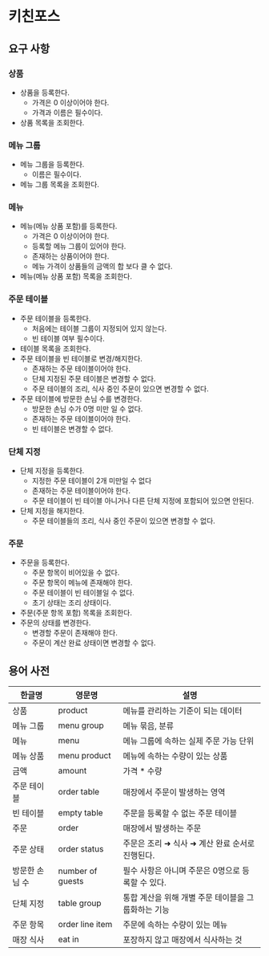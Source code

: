 # 키친포스

## 요구 사항

### 상품

- 상품을 등록한다.
    - 가격은 0 이상이어야 한다.
    - 가격과 이름은 필수이다.
- 상품 목록을 조회한다.

### 메뉴 그룹

- 메뉴 그룹을 등록한다.
    - 이름은 필수이다.
- 메뉴 그룹 목록을 조회한다.

### 메뉴

- 메뉴(메뉴 상품 포함)를 등록한다.
    - 가격은 0 이상이어야 한다.
    - 등록할 메뉴 그룹이 있어야 한다.
    - 존재하는 상품이어야 한다.
    - 메뉴 가격이 상품들의 금액의 합 보다 클 수 없다.
- 메뉴(메뉴 상품 포함) 목록을 조회한다.

### 주문 테이블

- 주문 테이블을 등록한다.
    - 처음에는 테이블 그룹이 지정되어 있지 않는다.
    - 빈 테이블 여부 필수이다.
- 테이블 목록을 조회한다.
- 주문 테이블을 빈 테이블로 변경/해지한다.
    - 존재하는 주문 테이블이어야 한다.
    - 단체 지정된 주문 테이블은 변경할 수 없다.
    - 주문 테이블의 조리, 식사 중인 주문이 있으면 변경할 수 없다.
- 주문 테이블에 방문한 손님 수를 변경한다.
    - 방문한 손님 수가 0명 미만 일 수 없다.
    - 존재하는 주문 테이블이어야 한다.
    - 빈 테이블은 변경할 수 없다.

### 단체 지정

- 단체 지정을 등록한다.
    - 지정한 주문 테이블이 2개 미만일 수 없다
    - 존재하는 주문 테이블이어야 한다.
    - 주문 테이블이 빈 테이블 아니거나 다른 단체 지정에 포함되어 있으면 안된다.
- 단체 지정을 해지한다.
    -  주문 테이블들의 조리, 식사 중인 주문이 있으면 변경할 수 없다.

### 주문

- 주문을 등록한다.
    - 주문 항목이 비어있을 수 없다.
    - 주문 항목이 메뉴에 존재해야 한다.
    - 주문 테이블이 빈 테이블일 수 없다.
    - 초기 상태는 조리 상태이다.
- 주문(주문 항목 포함) 목록을 조회한다.
- 주문의 상태를 변경한다.
    - 변경할 주문이 존재해야 한다.
    - 주문이 계산 완료 상태이면 변경할 수 없다.


## 용어 사전

| 한글명 | 영문명 | 설명 |
| --- | --- | --- |
| 상품 | product | 메뉴를 관리하는 기준이 되는 데이터 |
| 메뉴 그룹 | menu group | 메뉴 묶음, 분류 |
| 메뉴 | menu | 메뉴 그룹에 속하는 실제 주문 가능 단위 |
| 메뉴 상품 | menu product | 메뉴에 속하는 수량이 있는 상품 |
| 금액 | amount | 가격 * 수량 |
| 주문 테이블 | order table | 매장에서 주문이 발생하는 영역 |
| 빈 테이블 | empty table | 주문을 등록할 수 없는 주문 테이블 |
| 주문 | order | 매장에서 발생하는 주문 |
| 주문 상태 | order status | 주문은 조리 ➜ 식사 ➜ 계산 완료 순서로 진행된다. |
| 방문한 손님 수 | number of guests | 필수 사항은 아니며 주문은 0명으로 등록할 수 있다. |
| 단체 지정 | table group | 통합 계산을 위해 개별 주문 테이블을 그룹화하는 기능 |
| 주문 항목 | order line item | 주문에 속하는 수량이 있는 메뉴 |
| 매장 식사 | eat in | 포장하지 않고 매장에서 식사하는 것 |
